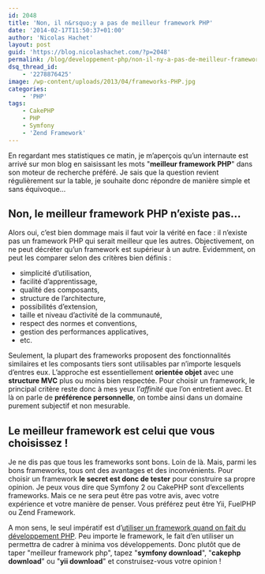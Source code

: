 ```yaml
---
id: 2048
title: 'Non, il n&rsquo;y a pas de meilleur framework PHP'
date: '2014-02-17T11:50:37+01:00'
author: 'Nicolas Hachet'
layout: post
guid: 'https://blog.nicolashachet.com/?p=2048'
permalink: /blog/developpement-php/non-il-ny-a-pas-de-meilleur-framework-php/
dsq_thread_id:
    - '2278876425'
image: /wp-content/uploads/2013/04/frameworks-PHP.jpg
categories:
    - 'PHP'
tags:
    - CakePHP
    - PHP
    - Symfony
    - 'Zend Framework'
---
```


En regardant mes statistiques ce matin, je m’aperçois qu’un internaute est arrivé sur mon blog en saisissant les mots "**meilleur framework PHP**" dans son moteur de recherche préféré. Je sais que la question revient régulièrement sur la table, je souhaite donc répondre de manière simple et sans équivoque…

## Non, le meilleur framework PHP n’existe pas…

Alors oui, c’est bien dommage mais il faut voir la vérité en face : il n’existe pas un framework PHP qui serait meilleur que les autres. Objectivement, on ne peut décréter qu’un framework est supérieur à un autre. Evidemment, on peut les comparer selon des critères bien définis :

- simplicité d’utilisation,
- facilité d’apprentissage,
- qualité des composants,
- structure de l’architecture,
- possibilités d’extension,
- taille et niveau d’activité de la communauté,
- respect des normes et conventions,
- gestion des performances applicatives,
- etc.

Seulement, la plupart des frameworks proposent des fonctionnalités similaires et les composants tiers sont utilisables par n’importe lesquels d’entres eux. L’approche est essentiellement **orientée objet** avec une **structure MVC** plus ou moins bien respectée. Pour choisir un framework, le principal critère reste donc à mes yeux l’*affinité* que l’on entretient avec. Et là on parle de **préférence personnelle**, on tombe ainsi dans un domaine purement subjectif et non mesurable.

## Le meilleur framework est celui que vous choisissez !

Je ne dis pas que tous les frameworks sont bons. Loin de là. Mais, parmi les bons frameworks, tous ont des avantages et des inconvénients. Pour choisir un framework **le secret est donc de tester** pour construire sa propre opinion. Je peux vous dire que Symfony 2 ou CakePHP sont d’excellents frameworks. Mais ce ne sera peut être pas votre avis, avec votre expérience et votre manière de penser. Vous préférez peut être Yii, FuelPHP ou Zend Framework.

A mon sens, le seul impératif est d’[utiliser un framework quand on fait du développement PHP](https://blog.nicolashachet.com/technologies/php/pourquoi-utiliser-un-framework-php/ "Pourquoi utiliser un framework PHP ?"). Peu importe le framework, le fait d’en utiliser un permettra de cadrer à minima vos développements. Donc plutôt que de taper "meilleur framework php", tapez "**symfony download**", "**cakephp download**" ou "**yii download**" et construisez-vous votre opinion !

